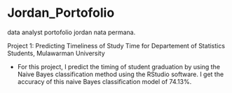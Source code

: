 # Jordan_Portofolio
data analyst portofolio jordan nata permana.

Project 1: Predicting Timeliness of Study Time for Departement of Statistics Students, Mulawarman University
- For this project, I predict the timing of student graduation by using the Naive Bayes classification method using the RStudio software. I get the accuracy of this naive Bayes classification model of 74.13%.
